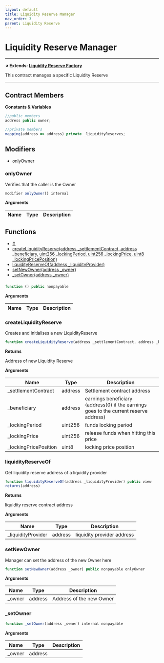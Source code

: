 ```yaml
---
layout: default
title: Liquidity Reserve Manager
nav_order: 3
parent: Liquidity Reserve
---
```


# Liquidity Reserve Manager

---

**↗ Extends: [Liquidity Reserve Factory](LiquidityReserveFactory.md)**

This contract manages a specific Liquidity Reserve

---

## Contract Members
**Constants & Variables**

```js
//public members
address public owner;

//private members
mapping(address => address) private _liquidityReserves;

```

## Modifiers

- [onlyOwner](#onlyowner)

### onlyOwner

Verifies that the caller is the Owner

```js
modifier onlyOwner() internal
```

**Arguments**

| Name        | Type           | Description  |
| ------------- |------------- | -----|

## Functions

- [()](#)
- [createLiquidityReserve(address _settlementContract, address _beneficiary, uint256 _lockingPeriod, uint256 _lockingPrice, uint8 _lockingPricePosition)](#createliquidityreserve)
- [liquidityReserveOf(address _liquidityProvider)](#liquidityreserveof)
- [setNewOwner(address _owner)](#setnewowner)
- [_setOwner(address _owner)](#_setowner)

###

```js
function () public nonpayable
```

**Arguments**

| Name        | Type           | Description  |
| ------------- |------------- | -----|

### createLiquidityReserve

Creates and initialises a new LiquidityReserve

```js
function createLiquidityReserve(address _settlementContract, address _beneficiary, uint256 _lockingPeriod, uint256 _lockingPrice, uint8 _lockingPricePosition) public nonpayable
```

**Returns**

Address of new Liquidity Reserve

**Arguments**

| Name        | Type           | Description  |
| ------------- |------------- | -----|
| _settlementContract | address | Settlement contract address |
| _beneficiary | address | earnings beneficiary (address(0) if the earnings goes to the current reserve address) |
| _lockingPeriod | uint256 | funds locking period |
| _lockingPrice | uint256 | release funds when hitting this price |
| _lockingPricePosition | uint8 | locking price position |

### liquidityReserveOf

Get liquidity reserve address of a liquidity provider

```js
function liquidityReserveOf(address _liquidityProvider) public view
returns(address)
```

**Returns**

liquidity reserve contract address

**Arguments**

| Name        | Type           | Description  |
| ------------- |------------- | -----|
| _liquidityProvider | address | liquidity provider address |

### setNewOwner

Manager can set the address of the new Owner here

```js
function setNewOwner(address _owner) public nonpayable onlyOwner
```

**Arguments**

| Name        | Type           | Description  |
| ------------- |------------- | -----|
| _owner | address | Address of the new Owner |

### _setOwner

```js
function _setOwner(address _owner) internal nonpayable
```

**Arguments**

| Name        | Type           | Description  |
| ------------- |------------- | -----|
| _owner | address |  |
